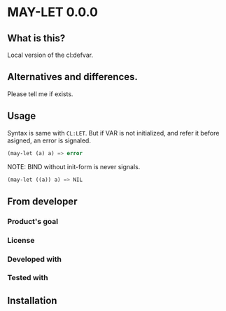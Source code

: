 # MAY-LET 0.0.0
## What is this?
Local version of the cl:defvar.

## Alternatives and differences.
Please tell me if exists.

## Usage
Syntax is same with `CL:LET`.
But if VAR is not initialized, and refer it before asigned, an error is signaled.

```lisp
(may-let (a) a) => error
```

NOTE: BIND without init-form is never signals.

```lisp
(may-let ((a)) a) => NIL
```

## From developer

### Product's goal

### License

### Developed with

### Tested with

## Installation

